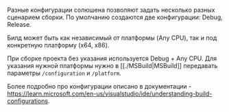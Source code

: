 Разные конфигурации солюшена позволяют задать несколько разных сценарием сборки. По умолчанию создаются две конфигурации: Debug, Release.

Билд может быть как независимый от платформы (Any CPU), так и под конкретную платформу (x64, x86).

При сборке проекта без указания используется Debug + Any CPU. Для указания нужной платформы нужно в [[./MSBuild|MSBuild]] передавать параметры `/configuration` и `/platform`.

Более подробно про конфигурации описано в документации - https://learn.microsoft.com/en-us/visualstudio/ide/understanding-build-configurations.